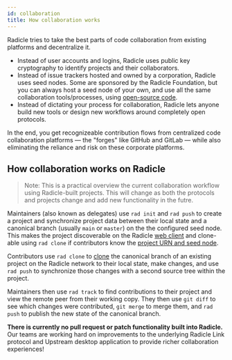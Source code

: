 ```yaml
---
id: collaboration
title: How collaboration works
---
```


Radicle tries to take the best parts of code collaboration from existing platforms and decentralize it.

- Instead of user accounts and logins, Radicle uses public key cryptography to identify projects and their
  collaborators.
- Instead of issue trackers hosted and owned by a corporation, Radicle uses seed nodes. Some are sponsored by the
  Radicle Foundation, but you can always host a seed node of your own, and use all the same collaboration
  tools/processes, using [open-source code](https://github.com/radicle-dev/radicle-client-services).
- Instead of dictating your process for collaboration, Radicle lets anyone build new tools or design new workflows
  around completely open protocols.

In the end, you get recognizeable contribution flows from centralized code collaboration platforms — the "forges" like
GitHub and GitLab — while also eliminating the reliance and risk on these corporate platforms.

## How collaboration works on Radicle

> Note: This is a practical overview the current collaboration workflow using Radicle-built projects. This will change
> as both the protocols and projects change and add new functionality in the futre.

Maintainers (also known as delegates) use `rad init` and `rad push` to create a project and synchronize project data
between their local state and a canonical branch (usually `main` or `master`) on the the configured seed node. This
makes the project discoverable on the Radicle [web client](https://app.radicle.network) and clone-able using `rad clone`
if contributors know the [project URN and seed node](using-radicle/discover-project-urn.md).

Contributors use `rad clone` to [clone](using-radicle/contribute-project.md) the canonical branch of an existing project
on the Radicle network to their local state, make changes, and use `rad push` to synchronize those changes with a second
source tree within the project.

Maintainers then use `rad track` to find contributions to their project and view the remote peer from their working
copy. They then use `git diff` to see which changes were contributed, `git merge` to merge them, and `rad push` to
publish the new state of the canonical branch.

**There is currently no pull request or patch functionality built into Radicle.** Our teams are working hard on
improvements to the underlying Radicle Link protocol and Upstream desktop application to provide richer collaboration
experiences!
